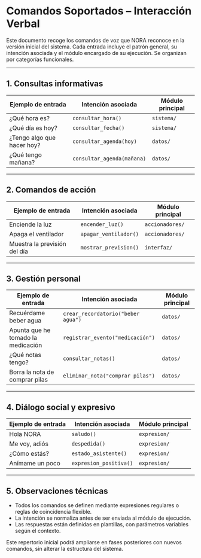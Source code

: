 # Comandos Soportados – Interacción Verbal

Este documento recoge los comandos de voz que NORA reconoce en la versión inicial del sistema. Cada entrada incluye el patrón general, su intención asociada y el módulo encargado de su ejecución. Se organizan por categorías funcionales.

---

## 1. Consultas informativas

| Ejemplo de entrada         | Intención asociada         | Módulo principal |
| -------------------------- | -------------------------- | ---------------- |
| ¿Qué hora es?              | `consultar_hora()`         | `sistema/`       |
| ¿Qué día es hoy?           | `consultar_fecha()`        | `sistema/`       |
| ¿Tengo algo que hacer hoy? | `consultar_agenda(hoy)`    | `datos/`         |
| ¿Qué tengo mañana?         | `consultar_agenda(mañana)` | `datos/`         |

---

## 2. Comandos de acción

| Ejemplo de entrada           | Intención asociada    | Módulo principal |
| ---------------------------- | --------------------- | ---------------- |
| Enciende la luz              | `encender_luz()`      | `accionadores/`  |
| Apaga el ventilador          | `apagar_ventilador()` | `accionadores/`  |
| Muestra la previsión del día | `mostrar_prevision()` | `interfaz/`      |

---

## 3. Gestión personal

| Ejemplo de entrada                 | Intención asociada                 | Módulo principal |
| ---------------------------------- | ---------------------------------- | ---------------- |
| Recuérdame beber agua              | `crear_recordatorio("beber agua")` | `datos/`         |
| Apunta que he tomado la medicación | `registrar_evento("medicación")`   | `datos/`         |
| ¿Qué notas tengo?                  | `consultar_notas()`                | `datos/`         |
| Borra la nota de comprar pilas     | `eliminar_nota("comprar pilas")`   | `datos/`         |

---

## 4. Diálogo social y expresivo

| Ejemplo de entrada | Intención asociada     | Módulo principal |
| ------------------ | ---------------------- | ---------------- |
| Hola NORA          | `saludo()`             | `expresion/`     |
| Me voy, adiós      | `despedida()`          | `expresion/`     |
| ¿Cómo estás?       | `estado_asistente()`   | `expresion/`     |
| Anímame un poco    | `expresion_positiva()` | `expresion/`     |

---

## 5. Observaciones técnicas

* Todos los comandos se definen mediante expresiones regulares o reglas de coincidencia flexible.
* La intención se normaliza antes de ser enviada al módulo de ejecución.
* Las respuestas están definidas en plantillas, con parámetros variables según el contexto.

Este repertorio inicial podrá ampliarse en fases posteriores con nuevos comandos, sin alterar la estructura del sistema.
